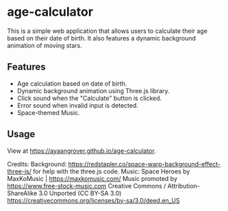 # age-calculator

This is a simple web application that allows users to calculate their age based on their date of birth. It also features a dynamic background animation of moving stars.

## Features

- Age calculation based on date of birth.
- Dynamic background animation using Three.js library.
- Click sound when the "Calculate" button is clicked.
- Error sound when invalid input is detected.
- Space-themed Music.

## Usage
View at https://ayaangrover.github.io/age-calculator.

Credits: 
Background: https://redstapler.co/space-warp-background-effect-three-js/ for help with the three.js code.
Music: Space Heroes by MaxKoMusic | https://maxkomusic.com/ Music promoted by https://www.free-stock-music.com Creative Commons / Attribution-ShareAlike 3.0 Unported (CC BY-SA 3.0) https://creativecommons.org/licenses/by-sa/3.0/deed.en_US
